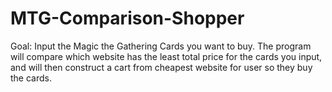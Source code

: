 # MTG-Comparison-Shopper
Goal: Input the Magic the Gathering Cards you want to buy. The program will compare which website has the least total price for the cards you input, and will then construct a cart from cheapest website for user so they buy the cards.
